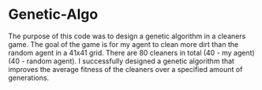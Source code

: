# Genetic-Algo
The purpose of this code was to design a genetic algorithm in a cleaners game. The goal of the game is for my agent to clean more dirt than the random agent in a 41x41 grid. There are 80 cleaners in total (40 - my agent)(40 - random agent). I successfully designed a genetic algorithm that improves the average fitness of the cleaners over a specified amount of generations. 
